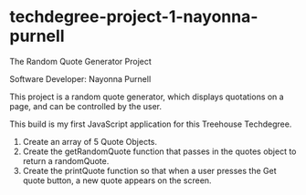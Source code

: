 # techdegree-project-1-nayonna-purnell
The Random Quote Generator Project

Software Developer: Nayonna Purnell

This project is a random quote generator, which displays quotations on a page, and can be controlled by the user. 

This build is my first JavaScript application for this Treehouse Techdegree.

1. Create an array of 5 Quote Objects.
2. Create the getRandomQuote function that passes in the quotes object to return a randomQuote.
3. Create the printQuote function so that when a user presses the Get quote button, a new quote appears on the screen.
